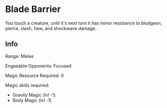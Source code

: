 # Blade Barrier

You touch a creature, until it's next turn it has minor resistance to bludgeon, pierce, slash, hew, and shockwave damage.

## Info

Range: Melee

Engaeable Opponents: Focused

Magic Resource Required: 0

Magic skills required:

- Gravity Magic (lvl -1)
- Body Magic (lvl -1)
